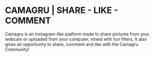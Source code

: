 # CAMAGRU | SHARE - LIKE - COMMENT
Camagru is an Instagram-like platform made to share pictures from your webcam or uploaded from your computer, mixed with fun filters. It also gives an opportunity to share, comment and like with the Camagru Community!
